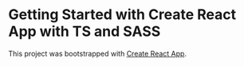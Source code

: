 # Getting Started with Create React App with TS and SASS

This project was bootstrapped with [Create React App](https://github.com/facebook/create-react-app).
